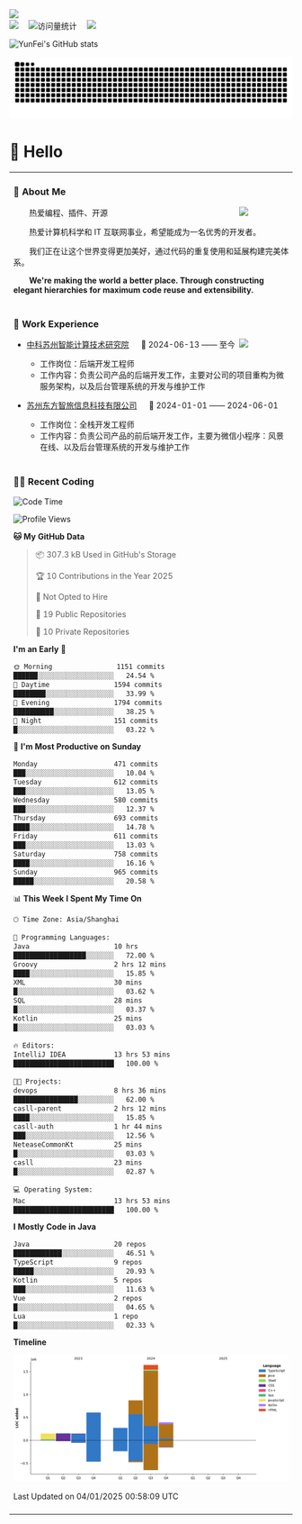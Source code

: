   <!-- dynamic typing effect 动态打字效果 -->
  <div>
    <a href="http://yunfei.plus">
      <img src="https://readme-typing-svg.demolab.com?font=Fira+Code&pause=1000&width=435&lines=console.log(%22Hello%2C%20World%22);祝您今天愉快!&center=true&size=27" />
    </a>
  </div>

  <div>
    <a href="http://yunfei.plus/"><img src="https://img.shields.io/badge/Website-博客-8c36db" /></a>&emsp;
    <!-- visitor -->
    <img src="https://komarev.com/ghpvc/?username=yunfeidog&label=Views&color=orange&style=flat" alt="访问量统计" />&emsp;
    <!-- wakatime -->    
    <a href="https://wakatime.com/@yunfeidog"><img src="https://wakatime.com/badge/user/42d0678c-368b-448b-9a77-5d21c5b55352.svg" /></a>
  </div>

![YunFei's GitHub stats](https://github-readme-stats.vercel.app/api?username=yunfeidog)

![snake](./dist/github-contribution-grid-snake.svg)

#  🙋 Hello

<table>


<tr><td>

### 🤺 About Me

<img align="right" width="88" src="https://cdn.jsdelivr.net/gh/yunfeidog/yunfeidog/assets/images/jobs.png" />

<p>&emsp;&emsp;热爱编程、插件、开源</p>
<p>&emsp;&emsp;热爱计算机科学和 IT 互联网事业，希望能成为一名优秀的开发者。</p>
<p>&emsp;&emsp;我们正在让这个世界变得更加美好，通过代码的重复使用和延展构建完美体系。</p>
<p>&emsp;&emsp;<strong>We're making the world a better place. Through constructing elegant hierarchies for maximum code reuse and extensibility.</strong></p>

</td></tr> 

<tr><td>

### 🏢 Work Experience

<img align="right" width="88" src="https://cdn.jsdelivr.net/gh/yunfeidog/yunfeidog/assets/images/yuanze.png" />

- [中科苏州智能计算技术研究院](http://iict.ac.cn/sy) &emsp; 📌 2024-06-13 —— 至今

  - 工作岗位：后端开发工程师
  - 工作内容：负责公司产品的后端开发工作，主要对公司的项目重构为微服务架构，以及后台管理系统的开发与维护工作

- [苏州东方智旅信息科技有限公司](http://www.leyoobao.com/) &emsp; 📌 2024-01-01 —— 2024-06-01

    - 工作岗位：全栈开发工程师
    - 工作内容：负责公司产品的前后端开发工作，主要为微信小程序：风景在线、以及后台管理系统的开发与维护工作


</td></tr>

<tr><td>

### 👩‍💻 Recent Coding
<!--START_SECTION:waka-->
![Code Time](http://img.shields.io/badge/Code%20Time-2%2C228%20hrs%2020%20mins-blue)

![Profile Views](http://img.shields.io/badge/Profile%20Views-0-blue)

**🐱 My GitHub Data** 

> 📦 307.3 kB Used in GitHub's Storage 
 > 
> 🏆 10 Contributions in the Year 2025
 > 
> 🚫 Not Opted to Hire
 > 
> 📜 19 Public Repositories 
 > 
> 🔑 10 Private Repositories 
 > 
**I'm an Early 🐤** 

```text
🌞 Morning                1151 commits        ██████░░░░░░░░░░░░░░░░░░░   24.54 % 
🌆 Daytime                1594 commits        ████████░░░░░░░░░░░░░░░░░   33.99 % 
🌃 Evening                1794 commits        ██████████░░░░░░░░░░░░░░░   38.25 % 
🌙 Night                  151 commits         █░░░░░░░░░░░░░░░░░░░░░░░░   03.22 % 
```
📅 **I'm Most Productive on Sunday** 

```text
Monday                   471 commits         ███░░░░░░░░░░░░░░░░░░░░░░   10.04 % 
Tuesday                  612 commits         ███░░░░░░░░░░░░░░░░░░░░░░   13.05 % 
Wednesday                580 commits         ███░░░░░░░░░░░░░░░░░░░░░░   12.37 % 
Thursday                 693 commits         ████░░░░░░░░░░░░░░░░░░░░░   14.78 % 
Friday                   611 commits         ███░░░░░░░░░░░░░░░░░░░░░░   13.03 % 
Saturday                 758 commits         ████░░░░░░░░░░░░░░░░░░░░░   16.16 % 
Sunday                   965 commits         █████░░░░░░░░░░░░░░░░░░░░   20.58 % 
```


📊 **This Week I Spent My Time On** 

```text
🕑︎ Time Zone: Asia/Shanghai

💬 Programming Languages: 
Java                     10 hrs              ██████████████████░░░░░░░   72.00 % 
Groovy                   2 hrs 12 mins       ████░░░░░░░░░░░░░░░░░░░░░   15.85 % 
XML                      30 mins             █░░░░░░░░░░░░░░░░░░░░░░░░   03.62 % 
SQL                      28 mins             █░░░░░░░░░░░░░░░░░░░░░░░░   03.37 % 
Kotlin                   25 mins             █░░░░░░░░░░░░░░░░░░░░░░░░   03.03 % 

🔥 Editors: 
IntelliJ IDEA            13 hrs 53 mins      █████████████████████████   100.00 % 

🐱‍💻 Projects: 
devops                   8 hrs 36 mins       ████████████████░░░░░░░░░   62.00 % 
casll-parent             2 hrs 12 mins       ████░░░░░░░░░░░░░░░░░░░░░   15.85 % 
casll-auth               1 hr 44 mins        ███░░░░░░░░░░░░░░░░░░░░░░   12.56 % 
NeteaseCommonKt          25 mins             █░░░░░░░░░░░░░░░░░░░░░░░░   03.03 % 
casll                    23 mins             █░░░░░░░░░░░░░░░░░░░░░░░░   02.87 % 

💻 Operating System: 
Mac                      13 hrs 53 mins      █████████████████████████   100.00 % 
```

**I Mostly Code in Java** 

```text
Java                     20 repos            ████████████░░░░░░░░░░░░░   46.51 % 
TypeScript               9 repos             █████░░░░░░░░░░░░░░░░░░░░   20.93 % 
Kotlin                   5 repos             ███░░░░░░░░░░░░░░░░░░░░░░   11.63 % 
Vue                      2 repos             █░░░░░░░░░░░░░░░░░░░░░░░░   04.65 % 
Lua                      1 repo              █░░░░░░░░░░░░░░░░░░░░░░░░   02.33 % 
```



**Timeline**

![Lines of Code chart](https://raw.githubusercontent.com/yunfeidog/yunfeidog/main/assets/bar_graph.png)


 Last Updated on 04/01/2025 00:58:09 UTC
<!--END_SECTION:waka-->

</td></tr>




<tr><td>

